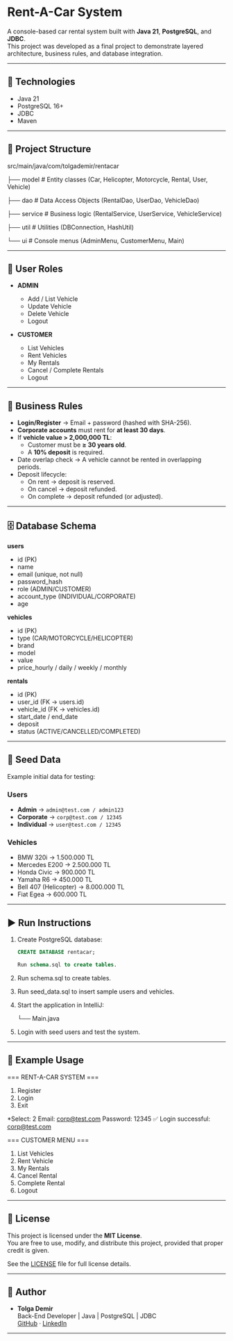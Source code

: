 # Rent-A-Car System

A console-based car rental system built with **Java 21**, **PostgreSQL**, and **JDBC**.  
This project was developed as a final project to demonstrate layered architecture, business rules, and database integration.

---

## 🚀 Technologies
- Java 21
- PostgreSQL 16+
- JDBC
- Maven

---

## 📂 Project Structure

src/main/java/com/tolgademir/rentacar

├── model # Entity classes (Car, Helicopter, Motorcycle, Rental, User, Vehicle)

├── dao # Data Access Objects (RentalDao, UserDao, VehicleDao)

├── service # Business logic (RentalService, UserService, VehicleService)

├── util # Utilities (DBConnection, HashUtil)

└── ui # Console menus (AdminMenu, CustomerMenu, Main)

---

## 👤 User Roles
- **ADMIN**
    - Add / List Vehicle
    - Update Vehicle
    - Delete Vehicle
    - Logout


- **CUSTOMER**
    - List Vehicles
    - Rent Vehicles
    - My Rentals
    - Cancel / Complete Rentals
    - Logout

---

## 📌 Business Rules
- **Login/Register** → Email + password (hashed with SHA-256).
- **Corporate accounts** must rent for **at least 30 days**.
- If **vehicle value > 2,000,000 TL**:
    - Customer must be **≥ 30 years old**.
    - A **10% deposit** is required.
- Date overlap check → A vehicle cannot be rented in overlapping periods.
- Deposit lifecycle:
    - On rent → deposit is reserved.
    - On cancel → deposit refunded.
    - On complete → deposit refunded (or adjusted).

---

## 🗄️ Database Schema
**users**
- id (PK)
- name
- email (unique, not null)
- password_hash
- role (ADMIN/CUSTOMER)
- account_type (INDIVIDUAL/CORPORATE)
- age

**vehicles**
- id (PK)
- type (CAR/MOTORCYCLE/HELICOPTER)
- brand
- model
- value
- price_hourly / daily / weekly / monthly

**rentals**
- id (PK)
- user_id (FK → users.id)
- vehicle_id (FK → vehicles.id)
- start_date / end_date
- deposit
- status (ACTIVE/CANCELLED/COMPLETED)

---

## 🌱 Seed Data
Example initial data for testing:

### Users
- **Admin** → `admin@test.com / admin123`
- **Corporate** → `corp@test.com / 12345`
- **Individual** → `user@test.com / 12345`

### Vehicles
- BMW 320i → 1.500.000 TL
- Mercedes E200 → 2.500.000 TL
- Honda Civic → 900.000 TL
- Yamaha R6 → 450.000 TL
- Bell 407 (Helicopter) → 8.000.000 TL
- Fiat Egea → 600.000 TL

---

## ▶️ Run Instructions

1. Create PostgreSQL database:
   ```sql
   CREATE DATABASE rentacar;

   Run schema.sql to create tables.

2. Run schema.sql to create tables.

3. Run seed_data.sql to insert sample users and vehicles.

4. Start the application in IntelliJ:

   └── Main.java

5. Login with seed users and test the system.

---

## 📖 Example Usage

=== RENT-A-CAR SYSTEM ===
1. Register
2. Login
0. Exit

*Select: 2
Email: corp@test.com
Password: 12345
✅ Login successful: corp@test.com

=== CUSTOMER MENU ===
1. List Vehicles
2. Rent Vehicle
3. My Rentals
4. Cancel Rental
5. Complete Rental
0. Logout

---

## 📜 License

This project is licensed under the **MIT License**.  
You are free to use, modify, and distribute this project, provided that proper credit is given.

See the [LICENSE](LICENSE) file for full license details.

---

## 👤 Author

- **Tolga Demir**  
  Back-End Developer | Java | PostgreSQL | JDBC  
  [GitHub](https://github.com/tolgademir-co) · [LinkedIn](https://www.linkedin.com/in/tolgademir-co/)

---